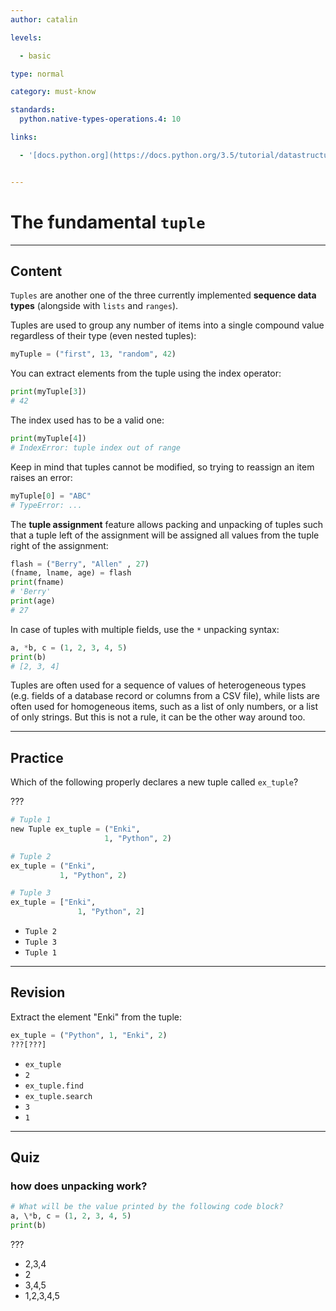 ```yaml
---
author: catalin

levels:

  - basic

type: normal

category: must-know

standards:
  python.native-types-operations.4: 10

links:

  - '[docs.python.org](https://docs.python.org/3.5/tutorial/datastructures.html#tuples-and-sequences){website}'


---
```


# The fundamental `tuple`

---
## Content

`Tuples` are another one of the three currently implemented **sequence data types** (alongside with `lists` and `ranges`).

Tuples are used to group any number of items into a single compound value regardless of their type (even nested tuples):
```python
myTuple = ("first", 13, "random", 42)
```

You can extract elements from the tuple using the index operator:
```python
print(myTuple[3])
# 42
```

The index used has to be a valid one:
```python
print(myTuple[4])
# IndexError: tuple index out of range
```

Keep in mind that tuples cannot be modified, so trying to reassign an item raises an error:
```python
myTuple[0] = "ABC"
# TypeError: ...
```

The **tuple assignment** feature allows packing and unpacking of tuples such that a tuple left of the assignment will be assigned all values from the tuple right of the assignment:
```python
flash = ("Berry", "Allen" , 27)
(fname, lname, age) = flash
print(fname)
# 'Berry'
print(age)
# 27
```
In case of tuples with multiple fields, use the `*` unpacking syntax:
```python
a, *b, c = (1, 2, 3, 4, 5)
print(b)
# [2, 3, 4]
```
Tuples are often used for a sequence of values of heterogeneous types (e.g. fields of a database record or columns from a CSV file), while lists are often used for homogeneous items, such as a list of only numbers, or a list of only strings. But this is not a rule, it can be the other way around too.

---
## Practice

Which of the following properly declares a new tuple called `ex_tuple`?

???

```python
# Tuple 1
new Tuple ex_tuple = ("Enki",
                     1, "Python", 2)

# Tuple 2
ex_tuple = ("Enki",
           1, "Python", 2)

# Tuple 3
ex_tuple = ["Enki",
               1, "Python", 2]
```


* `Tuple 2`
* `Tuple 3`
* `Tuple 1`

---
## Revision

Extract the element "Enki" from the tuple:

```python
ex_tuple = ("Python", 1, "Enki", 2)
???[???]
```


* `ex_tuple`
* `2`
* `ex_tuple.find`
* `ex_tuple.search`
* `3`
* `1`

---
## Quiz 
### how does unpacking work?

```python
# What will be the value printed by the following code block?
a, \*b, c = (1, 2, 3, 4, 5)
print(b)
```

 ???

* 2,3,4
* 2
* 3,4,5
* 1,2,3,4,5
